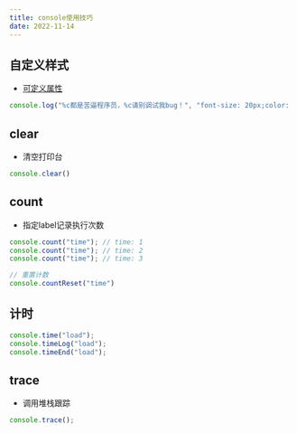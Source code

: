 ```yaml
---
title: console使用技巧
date: 2022-11-14
---
```

## 自定义样式
* [可定义属性](https://developer.mozilla.org/zh-CN/docs/Web/API/Console#outputting_text_to_the_console)
```js
console.log("%c都是苦逼程序员，%c请别调试我bug！", "font-size: 20px;color: black", "font-size: 50px;color: blue");
```
## clear
* 清空打印台
```js
console.clear()
```
## count
* 指定label记录执行次数
```js
console.count("time"); // time: 1
console.count("time"); // time: 2
console.count("time"); // time: 3

// 重置计数
console.countReset("time")
```
## 计时
```js
console.time("load");
console.timeLog("load");
console.timeEnd("load");
```
## trace
* 调用堆栈跟踪
```js
console.trace();
```